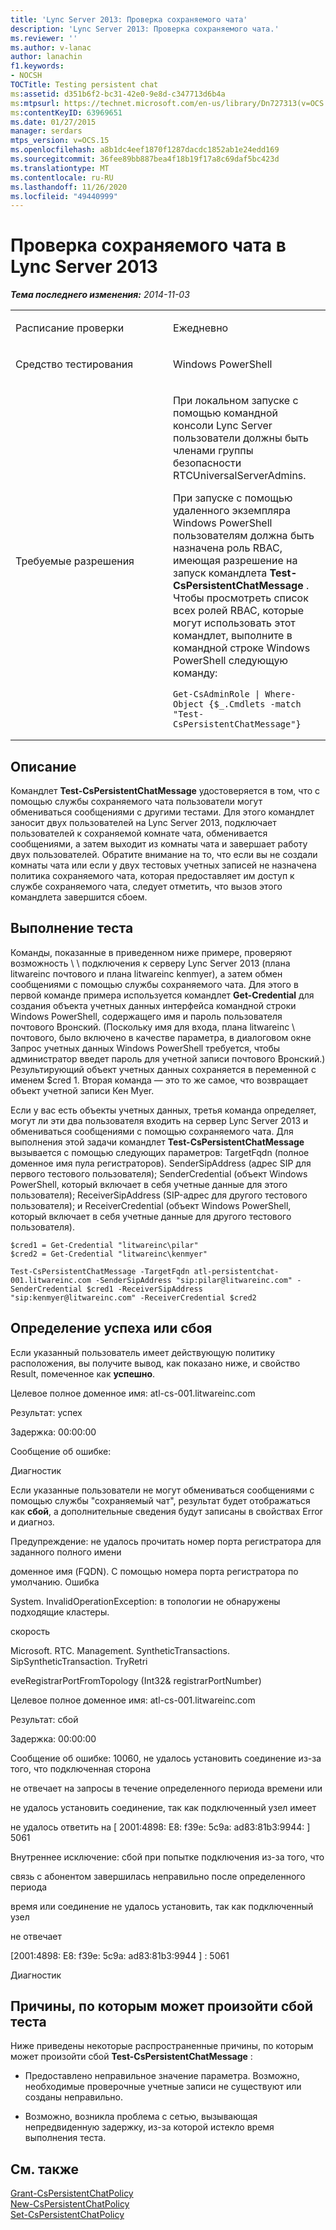 ```yaml
---
title: 'Lync Server 2013: Проверка сохраняемого чата'
description: 'Lync Server 2013: Проверка сохраняемого чата.'
ms.reviewer: ''
ms.author: v-lanac
author: lanachin
f1.keywords:
- NOCSH
TOCTitle: Testing persistent chat
ms:assetid: d351b6f2-bc31-42e0-9e8d-c347713d6b4a
ms:mtpsurl: https://technet.microsoft.com/en-us/library/Dn727313(v=OCS.15)
ms:contentKeyID: 63969651
ms.date: 01/27/2015
manager: serdars
mtps_version: v=OCS.15
ms.openlocfilehash: a8b1dc4eef1870f1287dacdc1852ab1e24edd169
ms.sourcegitcommit: 36fee89bb887bea4f18b19f17a8c69daf5bc423d
ms.translationtype: MT
ms.contentlocale: ru-RU
ms.lasthandoff: 11/26/2020
ms.locfileid: "49440999"
---
```

# <a name="testing-persistent-chat-in-lync-server-2013"></a>Проверка сохраняемого чата в Lync Server 2013

<div data-xmlns="http://www.w3.org/1999/xhtml">

<div class="topic" data-xmlns="http://www.w3.org/1999/xhtml" data-msxsl="urn:schemas-microsoft-com:xslt" data-cs="https://msdn.microsoft.com/">

<div data-asp="https://msdn2.microsoft.com/asp">



</div>

<div id="mainSection">

<div id="mainBody">

<span> </span>

_**Тема последнего изменения:** 2014-11-03_


<table>
<colgroup>
<col style="width: 50%" />
<col style="width: 50%" />
</colgroup>
<tbody>
<tr class="odd">
<td><p>Расписание проверки</p></td>
<td><p>Ежедневно</p></td>
</tr>
<tr class="even">
<td><p>Средство тестирования</p></td>
<td><p>Windows PowerShell</p></td>
</tr>
<tr class="odd">
<td><p>Требуемые разрешения</p></td>
<td><p>При локальном запуске с помощью командной консоли Lync Server пользователи должны быть членами группы безопасности RTCUniversalServerAdmins.</p>
<p>При запуске с помощью удаленного экземпляра Windows PowerShell пользователям должна быть назначена роль RBAC, имеющая разрешение на запуск командлета <strong>Test-CsPersistentChatMessage</strong> . Чтобы просмотреть список всех ролей RBAC, которые могут использовать этот командлет, выполните в командной строке Windows PowerShell следующую команду:</p>
<pre><code>Get-CsAdminRole | Where-Object {$_.Cmdlets -match &quot;Test-CsPersistentChatMessage&quot;}</code></pre></td>
</tr>
</tbody>
</table>


<div>

## <a name="description"></a>Описание

Командлет **Test-CsPersistentChatMessage** удостоверяется в том, что с помощью службы сохраняемого чата пользователи могут обмениваться сообщениями с другими тестами. Для этого командлет заносит двух пользователей на Lync Server 2013, подключает пользователей к сохраняемой комнате чата, обменивается сообщениями, а затем выходит из комнаты чата и завершает работу двух пользователей. Обратите внимание на то, что если вы не создали комнаты чата или если у двух тестовых учетных записей не назначена политика сохраняемого чата, которая предоставляет им доступ к службе сохраняемого чата, следует отметить, что вызов этого командлета завершится сбоем.

</div>

<div>

## <a name="running-the-test"></a>Выполнение теста

Команды, показанные в приведенном ниже примере, проверяют возможность \\ \\ подключения к серверу Lync Server 2013 (плана litwareinc почтового и плана litwareinc kenmyer), а затем обмен сообщениями с помощью службы сохраняемого чата. Для этого в первой команде примера используется командлет **Get-Credential** для создания объекта учетных данных интерфейса командной строки Windows PowerShell, содержащего имя и пароль пользователя почтового Вронский. (Поскольку имя для входа, плана litwareinc \\ почтового, было включено в качестве параметра, в диалоговом окне Запрос учетных данных Windows PowerShell требуется, чтобы администратор введет пароль для учетной записи почтового Вронский.) Результирующий объект учетных данных сохраняется в переменной с именем $cred 1. Вторая команда — это то же самое, что возвращает объект учетной записи Кен Myer.

Если у вас есть объекты учетных данных, третья команда определяет, могут ли эти два пользователя входить на сервер Lync Server 2013 и обмениваться сообщениями с помощью сохраняемого чата. Для выполнения этой задачи командлет **Test-CsPersistentChatMessage** вызывается с помощью следующих параметров: TargetFqdn (полное доменное имя пула регистраторов). SenderSipAddress (адрес SIP для первого тестового пользователя); SenderCredential (объект Windows PowerShell, который включает в себя учетные данные для этого пользователя); ReceiverSipAddress (SIP-адрес для другого тестового пользователя); и ReceiverCredential (объект Windows PowerShell, который включает в себя учетные данные для другого тестового пользователя).

    $cred1 = Get-Credential "litwareinc\pilar"
    $cred2 = Get-Credential "litwareinc\kenmyer"
    
    Test-CsPersistentChatMessage -TargetFqdn atl-persistentchat-001.litwareinc.com -SenderSipAddress "sip:pilar@litwareinc.com" -SenderCredential $cred1 -ReceiverSipAddress "sip:kenmyer@litwareinc.com" -ReceiverCredential $cred2

</div>

<div>

## <a name="determining-success-or-failure"></a>Определение успеха или сбоя

Если указанный пользователь имеет действующую политику расположения, вы получите вывод, как показано ниже, и свойство Result, помеченное как **успешно**.

Целевое полное доменное имя: atl-cs-001.litwareinc.com

Результат: успех

Задержка: 00:00:00

Сообщение об ошибке:

Диагностик

Если указанные пользователи не могут обмениваться сообщениями с помощью службы "сохраняемый чат", результат будет отображаться как **сбой**, а дополнительные сведения будут записаны в свойствах Error и диагноз.

Предупреждение: не удалось прочитать номер порта регистратора для заданного полного имени

доменное имя (FQDN). С помощью номера порта регистратора по умолчанию. Ошибка

System. InvalidOperationException: в топологии не обнаружены подходящие кластеры.

скорость

Microsoft. RTC. Management. SyntheticTransactions. SipSyntheticTransaction. TryRetri

eveRegistrarPortFromTopology (Int32& registrarPortNumber)

Целевое полное доменное имя: atl-cs-001.litwareinc.com

Результат: сбой

Задержка: 00:00:00

Сообщение об ошибке: 10060, не удалось установить соединение из-за того, что подключенная сторона

не отвечает на запросы в течение определенного периода времени или

не удалось установить соединение, так как подключенный узел имеет

не удалось ответить на \[ 2001:4898: E8: f39e: 5c9a: ad83:81b3:9944: \] 5061

Внутреннее исключение: сбой при попытке подключения из-за того, что

связь с абонентом завершилась неправильно после определенного периода

время или соединение не удалось установить, так как подключенный узел

не отвечает

\[2001:4898: E8: f39e: 5c9a: ad83:81b3:9944 \] : 5061

Диагностик

</div>

<div>

## <a name="reasons-why-the-test-might-have-failed"></a>Причины, по которым может произойти сбой теста

Ниже приведены некоторые распространенные причины, по которым может произойти сбой **Test-CsPersistentChatMessage** :

  - Предоставлено неправильное значение параметра. Возможно, необходимые проверочные учетные записи не существуют или созданы неправильно.

  - Возможно, возникла проблема с сетью, вызывающая непредвиденную задержку, из-за которой истекло время выполнения теста.

</div>

<div>

## <a name="see-also"></a>См. также


[Grant-CsPersistentChatPolicy](https://docs.microsoft.com/powershell/module/skype/Grant-CsPersistentChatPolicy)  
[New-CsPersistentChatPolicy](https://docs.microsoft.com/powershell/module/skype/New-CsPersistentChatPolicy)  
[Set-CsPersistentChatPolicy](https://docs.microsoft.com/powershell/module/skype/Set-CsPersistentChatPolicy)  
  

</div>

</div>

<span> </span>

</div>

</div>

</div>

